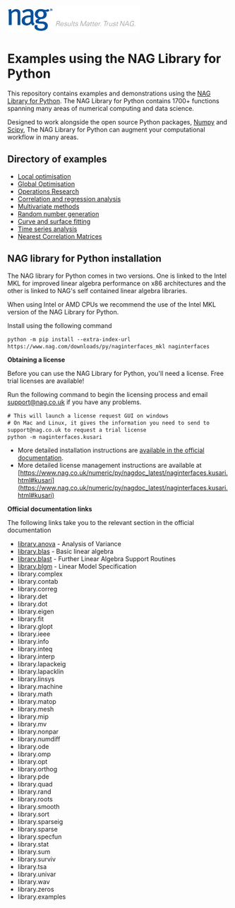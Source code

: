 ![NAG Logo](./nag_logo.png)

# Examples using the NAG Library for Python

This repository contains examples and demonstrations using the [NAG Library for Python](https://www.nag.co.uk/nag-library-python).  The NAG Library for Python contains 1700+ functions spanning many areas of numerical computing and data science.  

Designed to work alongside the open source Python packages, [Numpy](http://www.numpy.org/) and [Scipy](https://www.scipy.org/), The NAG Library for Python can augment your computational workflow in many areas.

## Directory of examples

* [Local optimisation](https://github.com/numericalalgorithmsgroup/NAGPythonExamples/tree/master/local_optimisation)
* [Global Optimisation](https://github.com/numericalalgorithmsgroup/NAGPythonExamples/tree/master/global_optimisation)
* [Operations Research](https://github.com/numericalalgorithmsgroup/NAGPythonExamples/tree/master/operations_research)
* [Correlation and regression analysis](https://github.com/numericalalgorithmsgroup/NAGPythonExamples/tree/master/correlation_and_regression_analysis)
* [Multivariate methods](https://github.com/numericalalgorithmsgroup/NAGPythonExamples/tree/master/multivariate_methods)
* [Random number generation](https://github.com/numericalalgorithmsgroup/NAGPythonExamples/tree/master/random_number_generation)
* [Curve and surface fitting](https://github.com/numericalalgorithmsgroup/NAGPythonExamples/tree/master/curve_and_surface_fitting)
* [Time series analysis](https://github.com/numericalalgorithmsgroup/NAGPythonExamples/tree/master/time_series_analysis)
* [Nearest Correlation Matrices](https://github.com/numericalalgorithmsgroup/NAGPythonExamples/tree/master/neareast_correlation_matrices)

## NAG library for Python installation

The NAG library for Python comes in two versions. One is linked to the Intel MKL for improved linear algebra performance on x86 architectures and the other is linked to NAG's self contained linear algebra libraries.

When using Intel or AMD CPUs we recommend the use of the Intel MKL version of the NAG Library for Python. 

Install using the following command

```
python -m pip install --extra-index-url https://www.nag.com/downloads/py/naginterfaces_mkl naginterfaces
```

**Obtaining a license** 

Before you can use the NAG Library for Python, you'll need a license.  Free trial licenses are available!

Run the following command to begin the licensing process and email [support@nag.co.uk](mailto:support@nag.co.uk) if you have any problems.

```
# This will launch a license request GUI on windows
# On Mac and Linux, it gives the information you need to send to support@nag.co.uk to request a trial license
python -m naginterfaces.kusari
```

* More detailed installation instructions are [available in the official documentation](https://www.nag.co.uk/numeric/py/nagdoc_latest/readme.html#installation).
* More detailed license management instructions are available at [https://www.nag.co.uk/numeric/py/nagdoc_latest/naginterfaces.kusari.html#kusari](https://www.nag.co.uk/numeric/py/nagdoc_latest/naginterfaces.kusari.html#kusari)

**Official documentation links** 

The following links take you to the relevant section in the official documentation

* [library.anova](https://www.nag.co.uk/numeric/py/nagdoc_latest/naginterfaces.library.anova.html) - Analysis of Variance
* [library.blas](https://www.nag.co.uk/numeric/py/nagdoc_latest/naginterfaces.library.blas.html) - Basic linear algebra
* [library.blast](https://www.nag.co.uk/numeric/py/nagdoc_latest/naginterfaces.library.blast.html) - Further Linear Algebra Support Routines
* [library.blgm](https://www.nag.co.uk/numeric/py/nagdoc_latest/naginterfaces.library.blgm.html) - Linear Model Specification
* library.complex
* library.contab
* library.correg
* library.det
* library.dot
* library.eigen
* library.fit
* library.glopt
* library.ieee
* library.info
* library.inteq
* library.interp
* library.lapackeig
* library.lapacklin
* library.linsys
* library.machine
* library.math
* library.matop
* library.mesh
* library.mip
* library.mv
* library.nonpar
* library.numdiff
* library.ode
* library.omp
* library.opt
* library.orthog
* library.pde
* library.quad
* library.rand
* library.roots
* library.smooth
* library.sort
* library.sparseig
* library.sparse
* library.specfun
* library.stat
* library.sum
* library.surviv
* library.tsa
* library.univar
* library.wav
* library.zeros
* library.examples
